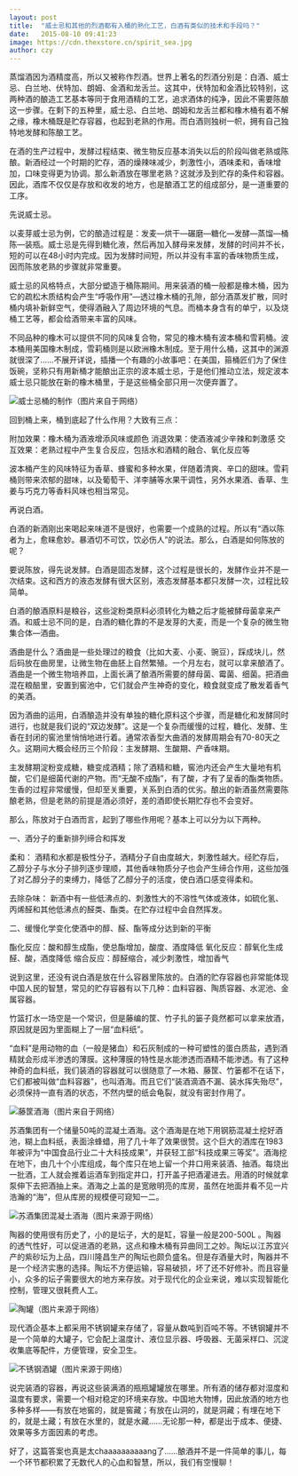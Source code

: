 ```yaml
---
layout: post
title:  "威士忌和其他的烈酒都有入桶的熟化工艺，白酒有类似的技术和手段吗？"
date:   2015-08-10 09:41:23
image: https://cdn.thexstore.cn/spirit_sea.jpg
author: czy
---
```


蒸馏酒因为酒精度高，所以又被称作烈酒。世界上著名的烈酒分别是：白酒、威士忌、白兰地、伏特加、朗姆、金酒和龙舌兰。这其中，伏特加和金酒比较特别，这两种酒的酿造工艺基本等同于食用酒精的工艺，追求酒体的纯净，因此不需要陈酿这一步骤。在剩下的五种里，威士忌、白兰地、朗姆和龙舌兰都和橡木桶有着不解之缘，橡木桶既是贮存容器，也起到老熟的作用。而白酒则独树一帜，拥有自己独特地发酵和陈酿工艺。

在酒的生产过程中，发酵过程结束、微生物反应基本消失以后的阶段叫做老熟或陈酿。新酒经过一个时期的贮存，酒的燥辣味减少，刺激性小，酒味柔和，香味增加，口味变得更为协调。那么新酒放在哪里老熟？这就涉及到贮存的条件和容器。因此，酒库不仅仅是存放和收发的地方，也是酿酒工艺的组成部分，是一道重要的工序。

先说威士忌。

以麦芽威士忌为例，它的酿造过程是：发麦—烘干—碾磨—糖化—发酵—蒸馏—桶陈—装瓶。威士忌是先得到糖化液，然后再加入酵母来发酵，发酵的时间并不长，短的可以在48小时内完成。因为发酵时间短，所以并没有丰富的香味物质生成，因而陈放老熟的步骤就非常重要。

威士忌的风格特点，大部分塑造于桶陈期间。用来装酒的桶一般都是橡木桶，因为它的疏松木质结构会产生“呼吸作用”—透过橡木桶的孔隙，部分酒蒸发扩散，同时桶内填补新鲜空气，使得酒融入了周边环境的气息。而桶本身含有的单宁，以及烧桶工艺等，都会给酒带来丰富的风味。

不同品种的橡木可以提供不同的风味复合物，常见的橡木桶有波本桶和雪莉桶。波本桶用美国橡木制成，雪莉桶则是以欧洲橡木制成。至于用什么桶，这其中的渊源就很深了……不展开详说，插播一个有趣的小故事吧：在美国，箍桶匠们为了保住饭碗，坚称只有用新桶才能酿出正宗的波本威士忌，于是他们推动立法，规定波本威士忌只能放在新的橡木桶里，于是这些桶全部只用一次便弃置了。

![威士忌桶的制作（图片来自于网络）](https://cdn.thexstore.cn/blog/whisky_cask.jpg)

回到桶上来，桶到底起了什么作用？大致有三点：

附加效果：橡木桶为酒液增添风味或颜色
消退效果：使酒液减少辛辣和刺激感
交互效果：老熟过程中产生复合反应，包括水和酒精的融合、氧化反应等

波本桶产生的风味特征为香草、蜂蜜和多种水果，伴随着清爽、辛口的甜味。雪莉桶则带来浓郁的甜味，以及葡萄干、洋李脯等水果干调性，另外水果酒、香草、生姜与巧克力等香料风味也相当常见。

再说白酒。

白酒的新酒刚出来喝起来味道不是很好，也需要一个成熟的过程。所以有“酒以陈者为上，愈睐愈妙。暴酒切不可饮，饮必伤人”的说法。那么，白酒是如何陈放的呢？

要说陈放，得先说发酵。白酒是固态发酵，这个过程是很长的，发酵作业并不是一次结束。这和西方的液态发酵有很大区别，液态发酵基本都只发酵一次，过程比较简单。

白酒的酿酒原料是粮谷，这些淀粉类原料必须转化为糖之后才能被酵母菌拿来产酒。和威士忌不同的是，白酒的糖化靠的不是发芽的大麦，而是一个复杂的微生物集合体—酒曲。

酒曲是什么？酒曲是一些处理过的粮食（比如大麦、小麦、豌豆），踩成块儿，然后码放在曲房里，让微生物在曲胚上自然繁殖。一个月左右，就可以拿来酿酒了。酒曲是一个微生物培养皿，上面长满了酿酒所需要的酵母菌、霉菌、细菌。把酒曲混在粮醅里，安置到窖池中，它们就会产生神奇的变化，粮食就变成了散发着香气的美酒。

因为酒曲的运用，白酒酿造并没有单独的糖化原料这个步骤，而是糖化和发酵同时进行，也就是我们说的“双边发酵”。这是一个复杂而缓慢的过程，糖化、发酵、生香在封闭的窖池里悄悄地进行着。通常浓香型大曲酒的发酵周期会有70-80天之久。这期间大概会经历三个阶段：主发酵期、生酸期、产香味期。

主发酵期淀粉变成糖，糖变成酒精；除了酒精和糖，窖池内还会产生大量地有机酸，它们是细菌代谢的产物。而“无酸不成酯”，有了酸，才有了呈香的酯类物质。生香的过程非常缓慢，但却至关重要，关系到白酒的优劣。酿出的新酒虽然需要陈酿老熟，但是老熟的前提是酒必须好，差的酒即使长期贮存也不会变好。

那么，陈放对于白酒而言，起到了哪些作用呢？基本上可以分为以下两种。

一、酒分子的重新排列缔合和挥发

柔和：
酒精和水都是极性分子，酒精分子自由度越大，刺激性越大。经贮存后，乙醇分子与水分子排列逐步理顺，其他香味物质分子也会产生缔合作用，这些加强了对乙醇分子的束缚力，降低了乙醇分子的活度，使白酒口感变得柔和。

去除杂味：
新酒中有一些低沸点的、刺激性大的不溶性气体或液体，如硫化氢、丙烯醛和其他低沸点的醛类、酯类。在贮存过程中会自然挥发。

二、缓慢化学变化使酒中的醇、醛、酯等成分达到新的平衡

酯化反应：酸和醇生成酯，使总酯增加，酸度、酒度降低
氧化反应：醇氧化生成醛、酸，酒度降低
缩合反应：醇醛缩合，减少刺激性，增加香气

说到这里，还没有说白酒是放在什么容器里陈放的。白酒的贮存容器也非常能体现中国人民的智慧，常见的贮存容器有以下几种：血料容器、陶质容器、水泥池、金属容器。

竹篮打水一场空是一个常识，但是藤编的筐、竹子扎的篓子竟然都可以拿来放酒，原因就是因为里面糊上了一层“血料纸”。

“血料”是用动物的血（一般是猪血）和石灰制成的一种可塑性的蛋白质盐，遇到酒精就会形成半渗透的薄膜。这种薄膜的特性是水能渗透而酒精不能渗透。有了这种神奇的血料纸，我们装酒的容器就可以很随意了—木箱、藤筐、竹篓都不在话下，它们都被叫做“血料容器”，也叫酒海。而且它们“装酒滴酒不漏、装水挥失殆尽”，必须保持一直有酒的状态，不然内壁的纸会龟裂，就没有密封作用了。

![藤筐酒海（图片来自于网络）](https://cdn.thexstore.cn/spirit_sea.jpg)

苏酒集团有一个储量50吨的混凝土酒海。这个酒海是在地下用钢筋混凝土挖好酒池，糊上血料纸，表面涂蜂蜡，用了几十年了效果很赞。这个巨大的酒库在1983年被评为“中国食品行业二十大科技成果”，并获轻工部“科技成果三等奖”。酒海挖在地下，由几十个小库组成，每个库只在地上留一个井口用来装酒、抽酒。每烧出一批酒，工人就会推着运酒车到指定井口，打开盖子把酒灌进去。用酒的时候就拿泵伸下去把酒抽上来。酒海之上盖的是宽敞明亮的库房，虽然在地面并看不见一片浩瀚的“海”，但从库房的规模便可窥知一二。

![苏酒集团混凝土酒海（图片来源于网络）](https://cdn.thexstore.cn/blog/sg_spirit_sea.jpg)

陶器的使用很有历史了，小的是坛子，大的是缸，容量一般是200-500L 。陶器的透气性好，可以促进酒的老熟，这点和橡木桶有异曲同工之妙。陶坛以江苏宜兴产的紫砂坛为上品，四川隆昌生产的陶坛也颇负盛名。但是存酒量大时，陶器并不是一个经济实惠的选择。陶坛不方便运输，容易破损，坏了还不好修补。而且容量小，众多的坛子需要很大的地方来存放。对于现代化的企业来说，难以实现智能化控制，管理又很耗费人工。

![陶罐（图片来源于网络）](https://cdn.thexstore.cn/blog/taoguan.jpg)

现代酒企基本上都采用不锈钢罐来存储了，容量从数吨到百吨不等。不锈钢罐并不是一个简单的大罐子，它会配上温度计、液位显示器、呼吸器、无菌采样口、沉淀收集底等配件，方便管理，安全卫生。

![不锈钢酒罐（图片来源于网络）](https://cdn.thexstore.cn/blog/gangguan.jpg)

说完装酒的容器，再说这些装满酒的瓶瓶罐罐放在哪里。所有酒的储存都对湿度和温度有要求，需要一个相对稳定的环境来存放。中国地大物博，因此放酒的地方也多种多样——有放在地窖的，就是窖藏；有放在山洞的，就是洞藏；有埋在地下的，就是土藏；有放在水里的，就是水藏……无论那一种，都是出于成本、便捷、效果等多方面因素的考虑。

好了，这篇答案也真是太chaaaaaaaaaang了……酿酒并不是一件简单的事儿，每一个环节都积累了无数代人的心血和智慧，所以，我们有空慢聊！
